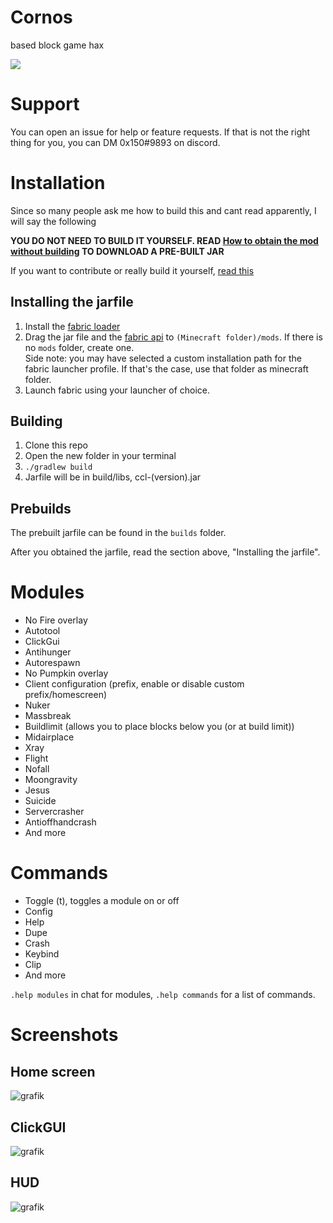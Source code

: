 # Cornos
based block game hax

<img src="https://img.shields.io/github/stars/AriliusClient/Cornos?color=000000&style=for-the-badge" /><br>

# Support

You can open an issue for help or feature requests. If that is not the right thing for you, you can DM 0x150#9893 on discord.

# Installation

Since so many people ask me how to build this and cant read apparently, I will say the following

**YOU DO NOT NEED TO BUILD IT YOURSELF.
READ [How to obtain the mod without building](https://github.com/AriliusClient/CornClient/wiki/How-to-obtain-the-mod-without-building%3F)
TO DOWNLOAD A PRE-BUILT JAR**

If you want to contribute or really build it yourself, [read this](https://github.com/AriliusClient/CornClient/wiki/Building-and-contributing)

## Installing the jarfile
1. Install the [fabric loader](https://fabricmc.net/use/) 
2. Drag the jar file and the [fabric api](https://www.curseforge.com/minecraft/mc-mods/fabric-api) to `(Minecraft folder)/mods`. If there is no `mods` folder, create one.<br>Side note: you may have selected a custom installation path for the fabric launcher profile. If that's the case, use that folder as minecraft folder.
3. Launch fabric using your launcher of choice.

## Building
1. Clone this repo
2. Open the new folder in your terminal
3. `./gradlew build`
4. Jarfile will be in build/libs, ccl-(version).jar

## Prebuilds

The prebuilt jarfile can be found in the `builds` folder.

After you obtained the jarfile, read the section above, "Installing the jarfile".

# Modules

- No Fire overlay
- Autotool
- ClickGui
- Antihunger
- Autorespawn
- No Pumpkin overlay
- Client configuration (prefix, enable or disable custom prefix/homescreen)
- Nuker
- Massbreak
- Buildlimit (allows you to place blocks below you (or at build limit))
- Midairplace
- Xray
- Flight
- Nofall
- Moongravity
- Jesus
- Suicide
- Servercrasher
- Antioffhandcrash
- And more


# Commands

- Toggle (t), toggles a module on or off
- Config
- Help
- Dupe
- Crash
- Keybind
- Clip
- And more

`.help modules` in chat for modules, `.help commands` for a list of commands.

# Screenshots

## Home screen

![grafik](https://user-images.githubusercontent.com/80022388/115186302-c057d700-a0e1-11eb-818c-acf8a7de2346.png)

## ClickGUI

![grafik](https://user-images.githubusercontent.com/80022388/115186386-e54c4a00-a0e1-11eb-93ef-88a3a68c2510.png)


## HUD

![grafik](https://user-images.githubusercontent.com/80022388/115186272-b504ab80-a0e1-11eb-8cc0-fba7afdb2d69.png)


